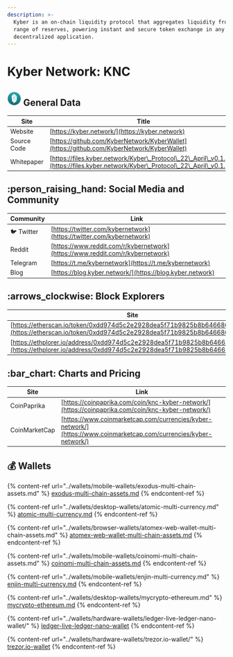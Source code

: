 ```yaml
---
description: >-
  Kyber is an on-chain liquidity protocol that aggregates liquidity from a wide
  range of reserves, powering instant and secure token exchange in any
  decentralized application.
---
```


# Kyber Network: KNC

## <img src="../.gitbook/assets/knc.png" alt="" data-size="original"> General Data

| Site        | Title                                                                                                                                |
| ----------- | ------------------------------------------------------------------------------------------------------------------------------------ |
| Website     | [https://kyber.network/](https://kyber.network)                                                                                      |
| Source Code | [https://github.com/KyberNetwork/KyberWallet](https://github.com/KyberNetwork/KyberWallet)                                           |
| Whitepaper  | [https://files.kyber.network/Kyber\_Protocol\_22\_April\_v0.1.pdf](https://files.kyber.network/Kyber\_Protocol\_22\_April\_v0.1.pdf) |

## :person\_raising\_hand: Social Media and Community

| Community      | Link                                                                           |
| -------------- | ------------------------------------------------------------------------------ |
| :bird: Twitter | [https://twitter.com/kybernetwork](https://twitter.com/kybernetwork)           |
| Reddit         | [https://www.reddit.com/r/kybernetwork](https://www.reddit.com/r/kybernetwork) |
| Telegram       | [https://t.me/kybernetwork](https://t.me/kybernetwork)                         |
| Blog           | [https://blog.kyber.network/](https://blog.kyber.network)                      |

## :arrows\_clockwise: Block Explorers

| Site                                                                                                                                               |
| -------------------------------------------------------------------------------------------------------------------------------------------------- |
| [https://etherscan.io/token/0xdd974d5c2e2928dea5f71b9825b8b646686bd200](https://etherscan.io/token/0xdd974d5c2e2928dea5f71b9825b8b646686bd200)     |
| [https://ethplorer.io/address/0xdd974d5c2e2928dea5f71b9825b8b646686bd200](https://ethplorer.io/address/0xdd974d5c2e2928dea5f71b9825b8b646686bd200) |

## :bar\_chart: Charts and Pricing

| Site          | Link                                                                                                               |
| ------------- | ------------------------------------------------------------------------------------------------------------------ |
| CoinPaprika   | [https://coinpaprika.com/coin/knc-kyber-network/](https://coinpaprika.com/coin/knc-kyber-network/)                 |
| CoinMarketCap | [https://www.coinmarketcap.com/currencies/kyber-network/](https://www.coinmarketcap.com/currencies/kyber-network/) |

## :moneybag: Wallets

{% content-ref url="../wallets/mobile-wallets/exodus-multi-chain-assets.md" %}
[exodus-multi-chain-assets.md](../wallets/mobile-wallets/exodus-multi-chain-assets.md)
{% endcontent-ref %}

{% content-ref url="../wallets/desktop-wallets/atomic-multi-currency.md" %}
[atomic-multi-currency.md](../wallets/desktop-wallets/atomic-multi-currency.md)
{% endcontent-ref %}

{% content-ref url="../wallets/browser-wallets/atomex-web-wallet-multi-chain-assets.md" %}
[atomex-web-wallet-multi-chain-assets.md](../wallets/browser-wallets/atomex-web-wallet-multi-chain-assets.md)
{% endcontent-ref %}

{% content-ref url="../wallets/mobile-wallets/coinomi-multi-chain-assets.md" %}
[coinomi-multi-chain-assets.md](../wallets/mobile-wallets/coinomi-multi-chain-assets.md)
{% endcontent-ref %}

{% content-ref url="../wallets/mobile-wallets/enjin-multi-currency.md" %}
[enjin-multi-currency.md](../wallets/mobile-wallets/enjin-multi-currency.md)
{% endcontent-ref %}

{% content-ref url="../wallets/desktop-wallets/mycrypto-ethereum.md" %}
[mycrypto-ethereum.md](../wallets/desktop-wallets/mycrypto-ethereum.md)
{% endcontent-ref %}

{% content-ref url="../wallets/hardware-wallets/ledger-live-ledger-nano-wallet/" %}
[ledger-live-ledger-nano-wallet](../wallets/hardware-wallets/ledger-live-ledger-nano-wallet/)
{% endcontent-ref %}

{% content-ref url="../wallets/hardware-wallets/trezor.io-wallet/" %}
[trezor.io-wallet](../wallets/hardware-wallets/trezor.io-wallet/)
{% endcontent-ref %}
